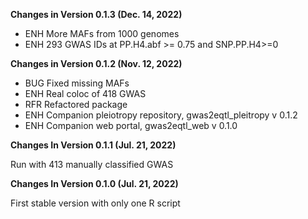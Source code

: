 **Changes in Version 0.1.3 (Dec. 14, 2022)**

- ENH More MAFs from 1000 genomes
- ENH 293 GWAS IDs at PP.H4.abf >= 0.75 and SNP.PP.H4>=0

**Changes in Version 0.1.2 (Nov. 12, 2022)**

- BUG Fixed missing MAFs
- ENH Real coloc of 418 GWAS
- RFR Refactored package
- ENH Companion pleiotropy repository, gwas2eqtl_pleitropy v 0.1.2
- ENH Companion web portal, gwas2eqtl_web v 0.1.0

**Changes In Version 0.1.1 (Jul. 21, 2022)**

Run with 413 manually classified GWAS

**Changes In Version 0.1.0 (Jul. 21, 2022)**

First stable version with only one R script

